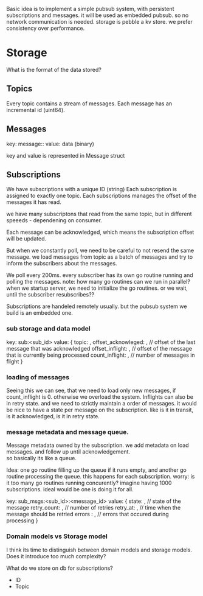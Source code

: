 Basic idea is to implement a simple pubsub system, with persistent subscriptions and messages. 
it will be used as embedded pubsub. so no network communication is needed.
storage is pebble a kv store.
we prefer consistency over performance. 

# Storage 
What is the format of the data stored? 

## Topics
Every topic contains a stream of messages. Each message has an incremental id (uint64). 

## Messages
key: message:<topic>:<id>
value: data (binary) 

key and value is represented in Message struct 

## Subscriptions 
We have subscriptions with a unique ID (string)
Each subscription is assigned to exactly one topic. 
Each subscriptions manages the offset of the messages it has read.

we have many subscriptons that read from the same topic, but in different speeeds - dependening on consumer.

Each message can be acknowledged, which means the subscription offset will be updated. 

But when we constantly poll, we need to be careful to not resend the same message. 
we load messages from topic as a batch of messages and try to inform the subscribers about the messages.

We poll every 200ms. every subscriber has its own go routine running and polling the messages. 
note: how many go routines can we run in parallel? when we startup server, we need to initialize the go routines. or we wait, until the subscriber resubscribes??

Subscriptions are handeled remotely usually. but the pubsub system we build is an embedded one. 

### sub storage and data model
key: sub:<sub_id>
value: {
    topic: <topic>,
    offset_acknowleged: <offset>, // offset of the last message that was acknowledged
    offset_inflight: <offset>, // offset of the message that is currently being processed
    count_inflight: <count>, // number of messages in flight
}

### loading of messages
Seeing this we can see, that we need to load only new messages, if count_inflight is 0. otherwise we overload the system.
Inflights can also be in retry state. 
and we need to strictly maintain a order of messages.
it would be nice to have a state per message on the subscription. like is it in transit, is it acknowledged, is it in retry state.

### message metadata and message queue.
Message metadata owned by the subscription. 
we add metadata on load messages. and follow up until acknowledgement.  
so basically its like a queue. 

Idea: one go routine filling up the queue if it runs empty, and another go routine processing the queue.
this happens for each subscription. worry: is it too many go routines running concurently? imagine having 1000 subscriptions.
ideal would be one is doing it for all.

key: sub_msgs:<sub_id>:<message_id>
value: {
    state: <state>, // state of the message
    retry_count: <count>, // number of retries
    retry_at: <time>, // time when the message should be retried
    errors  : <errors>, // errors that occured during processing
}

### Domain models vs Storage model 
I think its time to distinguish between domain models and storage models.
Does it introduce too much complexity?

What do we store on db for subscriptions? 
- ID 
- Topic








